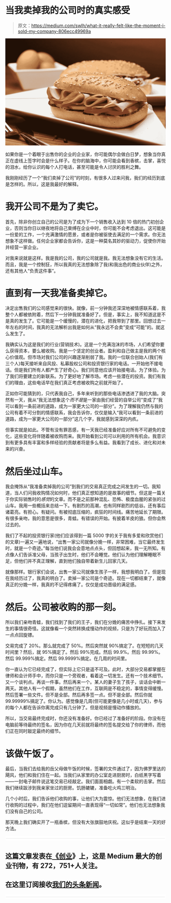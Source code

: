 # 当我卖掉我的公司时的真实感受

> 原文：<https://medium.com/swlh/what-it-really-felt-like-the-moment-i-sold-my-company-806ecc49969a>

![](img/d1abfb407c2a3d7ae49b53d72c56ad3e.png)

如果你是一个着眼于出售你的企业的企业家，你可能偶尔会做白日梦，想象当你真正在虚线上签字时会是什么样子。在你的脑海中，你可能会看到香槟，击掌，喜悦的泪水，给你认识的每个人打电话，甚至可能是令人讨厌的胜利之舞。

我刚刚经历了一个“我们卖掉了公司”的时刻，有很多人过来问我，我们的经历到底是怎样的。所以，这是我最好的解释。

# **我开公司不是为了卖它。**

首先，除非你创立自己的公司是为了成为下一个销售收入达到 10 倍的热门初创企业，否则当你日以继夜地将自己束缚在企业中时，你可能不会考虑退出。这可能是一份爱的工作，一个充满激情的愿景，或者是你被驱使去满足的一个需求。你无法想象不这样做。任何企业家都会告诉你，这是一种莫名其妙的驱动力，促使你开始并经营一家企业。

对我来说就是这样。我是我的公司，我的公司就是我。我无法想象没有它的生活。而且，我是一个控制狂，所以我真的无法想象除了我(和我出色的商业伙伴)之外，还有其他人“负责这件事”。

# **直到有一天我准备卖掉它。**

决定出售我们的公司感觉来的很快。就像，前一分钟我还深深地被情感联系着，我整个人都被依附着，然后下一分钟我就准备好了。但是，事实上，我不知道这是不是真的发生了。它可能是一个缓慢的，潜在的进化，把我带到了那里。回想过去一年左右的时间，我真的无法解析出我是如何从“我永远不会卖”变成“可能”的。就这么发生了。

我确实认为这是我们的行业(营销技术)。这是一个充满泡沫的市场，人们希望你要么获得资本，要么被收购。我是一个坚定的创业者。盈利和自己做主是我的两个核心价值观。但市场对我们公司的兴趣逐渐削弱了我。我的一位联合创始人(我们有三个人)每天接听来自风投、私募股权公司和投资银行家的电话。一开始他不接电话。但是我们所有人都产生了好奇心。我们同意他应该开始接电话。为了体验。为了我们将要建立的新联系。为了更好地了解市场。考虑一些潜在的投资。我们有我们的理由，这些电话早在我们真正考虑被收购之前就开始了。

正如你可能猜到的，只代表我自己，多年来听到的那些电话渗透进了我的大脑。突然有一天，我从“我无法想象这个*而不是*是一家由我们经营的自举公司”变成了“我可以看到一条前进的道路，成为一家更大公司的一部分”。为了理解我仍然与我的公司有着不可分割的情感联系，我会告诉你，仅仅是输入“我可以看到一条前进的道路，成为一家更大公司的一部分”这几个字，我就感到深深的内疚。

但事实就是如此。不管有没有罪恶感，有一天我已经准备好应对所有不可避免的变化，这些变化将伴随着被收购而来。我开始看到公司可以利用的所有机会。我意识到有更多具有丰富和多样经验的贡献者将是多么有益。我看到了成长、进化和对未来的兴奋。

# **然后坐过山车。**

我会掩饰从“我准备卖掉我的公司”到我们的交易真正完成之间发生的一切。我知道，当人们问我收购情况如何时，他们真正想知道的是故事的细节。但这是一篇关于你实际销售时的*感觉*的文章。而不是之前那种混乱、恐怖、极度血腥的紧张的过山车。我用一些概括来总结一下。有剧烈的高潮，也有同样剧烈的低谷。还有事后诸葛亮。有担心。有疑问。有被彻底压缩的，疯狂的时间线。痛苦地延长了期限。有很多亲吻，我的意思是很多，青蛙。有错误的开始。有披着羊皮的狼。但你会熬过去的。

我们了不起的投资银行家(他们应该得到一篇 5000 字的关于我有多爱和欣赏他们的文章)一遍又一遍地说，“出售一家公司就像分娩一样，非常困难，当它最终发生时，就是一个奇迹。”每当他们说我会会意地点点头，但回想起来，我一无所知。有点像人们告诉准父母，当孩子出生时，他们不会睡觉。他们认为他们理解睡眠不足，但他们并不真正理解，直到他们独自带着新生儿回家几天。

就像那样。银行家们会说，出售一家公司就像生孩子一样，我想我明白了。但是现在我经历过了，我真的明白了。卖掉一家公司是个奇迹。现在一切都结束了，就像真正的分娩一样，我真的不记得疼痛了。仅仅是成功晋级的满足感。

# **然后。公司被收购的那一刻。**

所以我们亲吻青蛙，我们找到了我们的王子，我们在分娩的痛苦中挣扎。接下来发生的事情很奇怪。这就像看一个突然转换成慢动作的视频，只是为了好玩而加入了一点点回旋镖。

交易完成了 20%。那么就完成了 50%。然后突然就 90%搞定了。在短短的几天时间里？然后，就 95%搞定了。然后 99%完成。然后 99.9%。然后 99.99%。然后 99.999%搞定。然后 99.9999%搞定。在几周的时间里。

你一直认为它已经完成了，但实际上它只是遥不可及。此时，大部分交易都掌握在律师和会计师手中，而你只是一个旁观者，看着这一切发生。还有一个技术细节。又一个谈判点。再谈一件事。然后再来一个。某人的妻子生了孩子，谈话会中断一两天。其他人有一个假期，虽然他们在工作，互联网是不稳定的，事情变得缓慢。然后签署一些文件。但不是全部。然后再多签一点。但不是全部。然后你就 99.99999%搞定了。你认为。感觉像是几周(但可能更像是几小时或几天)，参与的每个人都在告诉你离完成只有几分钟了。但是视频是慢动作播放的。

所以，当交易最终完成时，你还没有准备好。你已经过了准备好的阶段。你没有在电脑前等待最终的签名，因为你在几天前就将最终的签名提交给了你的律师，而他们正在同时敲定最终的细节。

# **该做午饭了。**

最后，当我们去给我的岳父母做午饭的时候，签署的文件通过了，因为佛罗里达的飓风，他们和我们住在一起。当我们从家里的办公室走进厨房时，白纸黑字写着——一封电子邮件说这笔交易已经敲定。我们面面相觑。有一个柔软的击掌。然后我们继续跋涉到我亲家坐过的厨房。饥肠辘辘，准备吃火鸡三明治。

几个小时后，我们告诉他们收购的事，让他们大为震惊。他们无法想象，在我们进行收购的过程中，我们在他们逗留期间一直表现得“一切如常”。他们也无法想象我们没有自己的公司。

那天晚上我们确实开了一瓶香槟，但没有大张旗鼓地庆祝。这似乎是结束一天的好方法。

![](img/731acf26f5d44fdc58d99a6388fe935d.png)

## 这篇文章发表在[《创业](https://medium.com/swlh)》上，这是 Medium 最大的创业刊物，有 272，751+人关注。

## 在这里订阅接收[我们的头条新闻](http://growthsupply.com/the-startup-newsletter/)。

![](img/731acf26f5d44fdc58d99a6388fe935d.png)